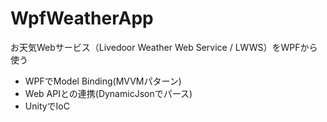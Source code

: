 # WpfWeatherApp
お天気Webサービス（Livedoor Weather Web Service / LWWS）をWPFから使う

- WPFでModel Binding(MVVMパターン)
- Web APIとの連携(DynamicJsonでパース)
- UnityでIoC
